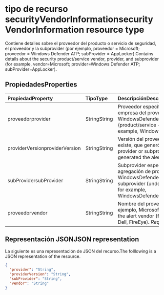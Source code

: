 # <a name="securityvendorinformation-resource-type"></a><span data-ttu-id="7ccfe-101">tipo de recurso securityVendorInformation</span><span class="sxs-lookup"><span data-stu-id="7ccfe-101">securityVendorInformation resource type</span></span>

<span data-ttu-id="7ccfe-102">Contiene detalles sobre el proveedor del producto o servicio de seguridad, el proveedor y la subprovider (por ejemplo, proveedor = Microsoft; proveedor = Windows Defender ATP; subProvider = AppLocker).</span><span class="sxs-lookup"><span data-stu-id="7ccfe-102">Contains details about the security product/service vendor, provider, and subprovider (for example, vendor=Microsoft; provider=Windows Defender ATP; subProvider=AppLocker).</span></span>

## <a name="properties"></a><span data-ttu-id="7ccfe-103">Propiedades</span><span class="sxs-lookup"><span data-stu-id="7ccfe-103">Properties</span></span>

| <span data-ttu-id="7ccfe-104">Propiedad</span><span class="sxs-lookup"><span data-stu-id="7ccfe-104">Property</span></span>   | <span data-ttu-id="7ccfe-105">Tipo</span><span class="sxs-lookup"><span data-stu-id="7ccfe-105">Type</span></span>|<span data-ttu-id="7ccfe-106">Descripción</span><span class="sxs-lookup"><span data-stu-id="7ccfe-106">Description</span></span>|
|:---------------|:--------|:----------|
|<span data-ttu-id="7ccfe-107">proveedor</span><span class="sxs-lookup"><span data-stu-id="7ccfe-107">provider</span></span> |<span data-ttu-id="7ccfe-108">String</span><span class="sxs-lookup"><span data-stu-id="7ccfe-108">String</span></span>|<span data-ttu-id="7ccfe-109">Proveedor específico (producto o servicio - empresa del proveedor no); Por ejemplo, WindowsDefenderATP.</span><span class="sxs-lookup"><span data-stu-id="7ccfe-109">Specific provider (product/service - not vendor company); for example, WindowsDefenderATP.</span></span>|
|<span data-ttu-id="7ccfe-110">providerVersion</span><span class="sxs-lookup"><span data-stu-id="7ccfe-110">providerVersion</span></span>|<span data-ttu-id="7ccfe-111">String</span><span class="sxs-lookup"><span data-stu-id="7ccfe-111">String</span></span>|<span data-ttu-id="7ccfe-112">Versión del proveedor o subprovider, si existe, que generó la alerta.</span><span class="sxs-lookup"><span data-stu-id="7ccfe-112">Version of the provider or subprovider, if it exists, that generated the alert.</span></span> <span data-ttu-id="7ccfe-113">*Required*</span><span class="sxs-lookup"><span data-stu-id="7ccfe-113">*Required*</span></span>|
|<span data-ttu-id="7ccfe-114">subProvider</span><span class="sxs-lookup"><span data-stu-id="7ccfe-114">subProvider</span></span>|<span data-ttu-id="7ccfe-115">String</span><span class="sxs-lookup"><span data-stu-id="7ccfe-115">String</span></span>|<span data-ttu-id="7ccfe-116">Subprovider específico (debajo de agregación de proveedor); Por ejemplo, WindowsDefenderATP.SmartScreen.</span><span class="sxs-lookup"><span data-stu-id="7ccfe-116">Specific subprovider (under aggregating provider); for example, WindowsDefenderATP.SmartScreen.</span></span>|
|<span data-ttu-id="7ccfe-117">proveedor</span><span class="sxs-lookup"><span data-stu-id="7ccfe-117">vendor</span></span> |<span data-ttu-id="7ccfe-118">String</span><span class="sxs-lookup"><span data-stu-id="7ccfe-118">String</span></span>|<span data-ttu-id="7ccfe-119">Nombre del proveedor de alerta (por ejemplo, Microsoft, Dell, FireEye).</span><span class="sxs-lookup"><span data-stu-id="7ccfe-119">Name of the alert vendor (for example, Microsoft, Dell, FireEye).</span></span> <span data-ttu-id="7ccfe-120">*Required*</span><span class="sxs-lookup"><span data-stu-id="7ccfe-120">*Required*</span></span>|


## <a name="json-representation"></a><span data-ttu-id="7ccfe-121">Representación JSON</span><span class="sxs-lookup"><span data-stu-id="7ccfe-121">JSON representation</span></span>

<span data-ttu-id="7ccfe-122">La siguiente es una representación de JSON del recurso.</span><span class="sxs-lookup"><span data-stu-id="7ccfe-122">The folllowing is a JSON representation of the resource.</span></span>
<!-- {
  "blockType": "resource",
  "optionalProperties": [

  ],
  "@odata.type": "microsoft.graph.securityVendorInformation"
}-->

```json
{
  "provider": "String",
  "providerVersion": "String",
  "subProvider": "String",
  "vendor": "String"
}

```

<!-- uuid: 8fcb5dbc-d5aa-4681-8e31-b001d5168d79
2015-10-25 14:57:30 UTC -->
<!-- {
  "type": "#page.annotation",
  "description": "securityVendorInformation resource",
  "keywords": "",
  "section": "documentation",
  "tocPath": ""
}-->
